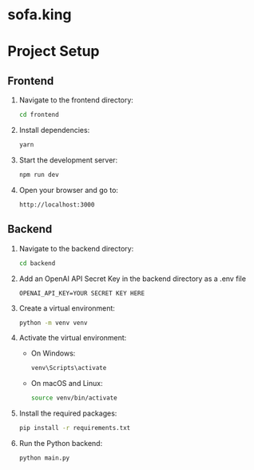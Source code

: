 
# sofa.king

# Project Setup

## Frontend

1. Navigate to the frontend directory:
   ```bash
   cd frontend
   ```
   
2. Install dependencies:
   ```bash
   yarn
   ```

3. Start the development server:
   ```bash
   npm run dev
   ```

4. Open your browser and go to:
   ```
   http://localhost:3000
   ```

## Backend

1. Navigate to the backend directory:
   ```bash
   cd backend
   ```

2. Add an OpenAI API Secret Key in the backend directory as a .env file
   ```
   OPENAI_API_KEY=YOUR SECRET KEY HERE
   ```

3. Create a virtual environment:
   ```bash
   python -m venv venv
   ```

4. Activate the virtual environment:
   - On Windows:
     ```bash
     venv\Scripts\activate
     ```
   - On macOS and Linux:
     ```bash
     source venv/bin/activate
     ```

5. Install the required packages:
   ```bash
   pip install -r requirements.txt
   ```

6. Run the Python backend:
   ```bash
   python main.py
   ```
